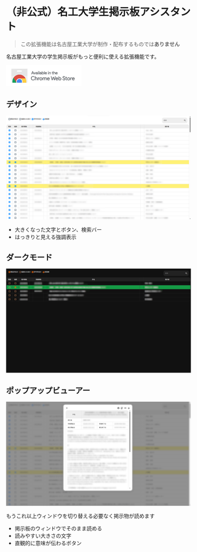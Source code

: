 # （非公式）名工大学生掲示板アシスタント

> この拡張機能は名古屋工業大学が制作・配布するものでは**ありません**

名古屋工業大学の学生掲示板がもっと便利に使える拡張機能です。

[![Available in the the Chrome Web Store](/screenshots/chrome-webstore.png)](https://chrome.google.com/webstore/detail/gobaapcdhmlahedeknccmkmekbmkpejf)

## デザイン

![画面](screenshots/board.png)

 - 大きくなった文字とボタン、検索バー
 - はっきりと見える強調表示

## ダークモード

![ダークモード](screenshots/dark_mode.png)

## ポップアップビューアー

![ポップアップビューアー](screenshots/popup_viewer.png)

もうこれ以上ウィンドウを切り替える必要なく掲示物が読めます

 - 掲示板のウィンドウでそのまま読める
 - 読みやすい大きさの文字
 - 直観的に意味が伝わるボタン